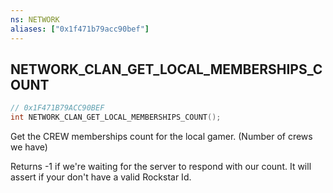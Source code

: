 ```yaml
---
ns: NETWORK
aliases: ["0x1f471b79acc90bef"]
---
```

## NETWORK_CLAN_GET_LOCAL_MEMBERSHIPS_COUNT

```c
// 0x1F471B79ACC90BEF
int NETWORK_CLAN_GET_LOCAL_MEMBERSHIPS_COUNT();
```

Get the CREW memberships count for the local gamer. (Number of crews we have)

Returns -1 if we're waiting for the server to respond with our count. It will assert if your don't have a valid Rockstar Id.

